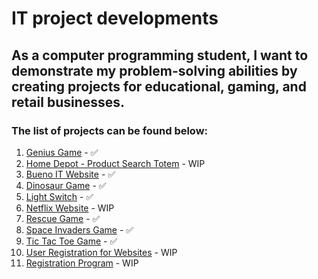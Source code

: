 # IT project developments

## As a computer programming student, I want to demonstrate my problem-solving abilities by creating projects for educational, gaming, and retail businesses.

### The list of projects can be found below:

1. [Genius Game](https://github.com/BuenoIT/products/tree/master/GeniusGame) - ✅
2. [Home Depot - Product Search Totem](https://github.com/BuenoIT/products/tree/master/HomeDepotProductSearch) - WIP
3. [Bueno IT Website](https://github.com/BuenoIT/products/tree/master/buenoITWebsite) - ✅
4. [Dinosaur Game](https://github.com/BuenoIT/products/tree/master/dinosaurGame) - ✅
5. [Light Switch](https://github.com/BuenoIT/products/tree/master/lightSwitch) - ✅
6. [Netflix Website](https://github.com/BuenoIT/products/tree/master/netflixWebsite) - WIP
7. [Rescue Game](https://github.com/BuenoIT/products/tree/master/rescueGame/game1) - ✅
8. [Space Invaders Game](https://github.com/BuenoIT/products/tree/master/spaceInvadersGame) - ✅
9. [Tic Tac Toe Game](https://github.com/BuenoIT/products/tree/master/ticTacToeGame) - ✅
10. [User Registration for Websites](https://github.com/BuenoIT/products/tree/master/websiteUserRegistration) - WIP
11. [Registration Program](https://github.com/BuenoIT/products/tree/master/RegisterProgram) - WIP
